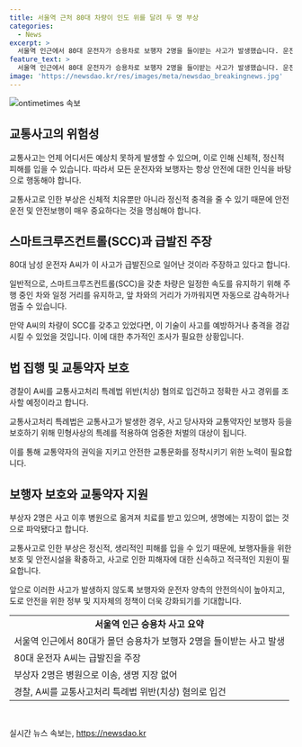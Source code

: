 ```yaml
---
title: 서울역 근처 80대 차량이 인도 위를 달려 두 명 부상
categories:
  - News
excerpt: >
  서울역 인근에서 80대 운전자가 승용차로 보행자 2명을 들이받는 사고가 발생했습니다. 운전자는 급발진을 주장하고 있으며, 부상자는 치료를 받고 있는 상태이지만 생명에 지장은 없는 것으로 알려졌습니다. 경찰은 운전자를 치상 혐의로 입건하고 정확한 경위를 조사할 예정입니다. 사고 현장에선 큰 충격이 끼친 것으로 보입니다. (150자)
feature_text: >
  서울역 인근에서 80대 운전자가 승용차로 보행자 2명을 들이받는 사고가 발생했습니다. 운전자는 급발진을 주장하고 있으며, 부상자는 치료를 받고 있는 상태이지만 생명에 지장은 없는 것으로 알려졌습니다. 경찰은 운전자를 치상 혐의로 입건하고 정확한 경위를 조사할 예정입니다. 사고 현장에선 큰 충격이 끼친 것으로 보입니다. (150자)
image: 'https://newsdao.kr/res/images/meta/newsdao_breakingnews.jpg'
---
```


<p><img src="https://newsdao.kr/res/images/meta/newsdao_breakingnews.jpg" alt="ontimetimes 속보" /></p>

<h2 data-ke-size="size26">교통사고의 위험성</h2>

<p data-ke-size="size16">교통사고는 언제 어디서든 예상치 못하게 발생할 수 있으며, 이로 인해 신체적, 정신적 피해를 입을 수 있습니다. 따라서 모든 운전자와 보행자는 항상 안전에 대한 인식을 바탕으로 행동해야 합니다.</p>

<p>교통사고로 인한 부상은 신체적 치유뿐만 아니라 정신적 충격을 줄 수 있기 때문에 안전운전 및 안전보행이 매우 중요하다는 것을 명심해야 합니다.</p>

<h2 data-ke-size="size26">스마트크루즈컨트롤(SCC)과 급발진 주장</h2>

<p data-ke-size="size16">80대 남성 운전자 A씨가 이 사고가 급발진으로 일어난 것이라 주장하고 있다고 합니다.</p>

<p>일반적으로, 스마트크루즈컨트롤(SCC)을 갖춘 차량은 일정한 속도를 유지하기 위해 주행 중인 차와 일정 거리를 유지하고, 앞 차와의 거리가 가까워지면 자동으로 감속하거나 멈출 수 있습니다.</p>

<p>만약 A씨의 차량이 SCC를 갖추고 있었다면, 이 기술이 사고를 예방하거나 충격을 경감시킬 수 있었을 것입니다. 이에 대한 추가적인 조사가 필요한 상황입니다.</p>

<h2 data-ke-size="size26">법 집행 및 교통약자 보호</h2>

<p data-ke-size="size16">경찰이 A씨를 교통사고처리 특례법 위반(치상) 혐의로 입건하고 정확한 사고 경위를 조사할 예정이라고 합니다.</p>

<p>교통사고처리 특례법은 교통사고가 발생한 경우, 사고 당사자와 교통약자인 보행자 등을 보호하기 위해 민형사상의 특례를 적용하여 엄중한 처벌의 대상이 됩니다.</p>

<p>이를 통해 교통약자의 권익을 지키고 안전한 교통문화를 정착시키기 위한 노력이 필요합니다.</p>

<h2 data-ke-size="size26">보행자 보호와 교통약자 지원</h2>

<p data-ke-size="size16">부상자 2명은 사고 이후 병원으로 옮겨져 치료를 받고 있으며, 생명에는 지장이 없는 것으로 파악됐다고 합니다.</p>

<p>교통사고로 인한 부상은 정신적, 생리적인 피해를 입을 수 있기 때문에, 보행자들을 위한 보호 및 안전시설을 확충하고, 사고로 인한 피해자에 대한 신속하고 적극적인 지원이 필요합니다.</p>

<p>앞으로 이러한 사고가 발생하지 않도록 보행자와 운전자 양측의 안전의식이 높아지고, 도로 안전을 위한 정부 및 지자체의 정책이 더욱 강화되기를 기대합니다.</p>

<table>
    <tbody>
        <tr>
            <td style="text-align: center; height: 17px;"><b>서울역 인근 승용차 사고 요약</b></td>
        </tr>
        <tr>
            <td>서울역 인근에서 80대가 몰던 승용차가 보행자 2명을 들이받는 사고 발생</td>
        </tr>
        <tr>
            <td>80대 운전자 A씨는 급발진을 주장</td>
        </tr>
        <tr>
            <td>부상자 2명은 병원으로 이송, 생명 지장 없어</td>
        </tr>
        <tr>
            <td>경찰, A씨를 교통사고처리 특례법 위반(치상) 혐의로 입건</td>
        </tr>
    </tbody>
</table>

<p data-ke-size="size16">&nbsp;</p>
실시간 뉴스 속보는, <a href="https://newsdao.kr" rel="dofollow">https://newsdao.kr</a>



